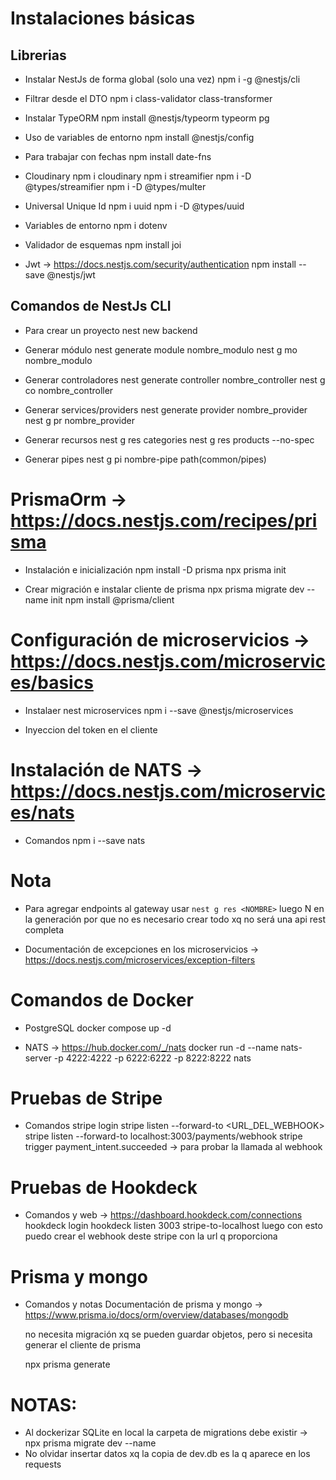 # Instalaciones básicas

## Librerias

- Instalar NestJs de forma global (solo una vez)
  npm i -g @nestjs/cli

- Filtrar desde el DTO
  npm i class-validator class-transformer

- Instalar TypeORM
  npm install @nestjs/typeorm typeorm pg

- Uso de variables de entorno
  npm install @nestjs/config

- Para trabajar con fechas
  npm install date-fns

- Cloudinary
  npm i cloudinary
  npm i streamifier
  npm i -D @types/streamifier
  npm i -D @types/multer

- Universal Unique Id
  npm i uuid
  npm i -D @types/uuid

- Variables de entorno
  npm i dotenv

- Validador de esquemas
  npm install joi

- Jwt -> https://docs.nestjs.com/security/authentication
  npm install --save @nestjs/jwt

## Comandos de NestJs CLI

- Para crear un proyecto
  nest new backend

- Generar módulo
  nest generate module nombre_modulo
  nest g mo nombre_modulo

- Generar controladores
  nest generate controller nombre_controller
  nest g co nombre_controller

- Generar services/providers
  nest generate provider nombre_provider
  nest g pr nombre_provider

- Generar recursos
  nest g res categories
  nest g res products --no-spec

- Generar pipes
  nest g pi nombre-pipe path(common/pipes)

# PrismaOrm -> https://docs.nestjs.com/recipes/prisma

- Instalación e inicialización
  npm install -D prisma
  npx prisma init

- Crear migración e instalar cliente de prisma
  npx prisma migrate dev --name init
  npm install @prisma/client

# Configuración de microservicios -> https://docs.nestjs.com/microservices/basics

- Instalaer nest microservices
  npm i --save @nestjs/microservices

- Inyeccion del token en el cliente

# Instalación de NATS -> https://docs.nestjs.com/microservices/nats

- Comandos
  npm i --save nats

# Nota

- Para agregar endpoints al gateway usar `nest g res <NOMBRE>` luego N en la generación por que no es necesario crear todo xq no será una api rest completa

- Documentación de excepciones en los microservicios -> https://docs.nestjs.com/microservices/exception-filters

# Comandos de Docker

- PostgreSQL
  docker compose up -d

- NATS -> https://hub.docker.com/_/nats
  docker run -d --name nats-server -p 4222:4222 -p 6222:6222 -p 8222:8222 nats

# Pruebas de Stripe

- Comandos
  stripe login
  stripe listen --forward-to <URL_DEL_WEBHOOK>
  stripe listen --forward-to localhost:3003/payments/webhook
  stripe trigger payment_intent.succeeded -> para probar la llamada al webhook

# Pruebas de Hookdeck

- Comandos y web -> https://dashboard.hookdeck.com/connections
  hookdeck login
  hookdeck listen 3003 stripe-to-localhost
  luego con esto puedo crear el webhook deste stripe con la url q proporciona

# Prisma y mongo

- Comandos y notas
  Documentación de prisma y mongo -> https://www.prisma.io/docs/orm/overview/databases/mongodb

  no necesita migración xq se pueden guardar objetos, pero si necesita generar el cliente de prisma

  npx prisma generate

# NOTAS:

- Al dockerizar SQLite en local la carpeta de migrations debe existir -> npx prisma migrate dev --name
- No olvidar insertar datos xq la copia de dev.db es la q aparece en los requests
